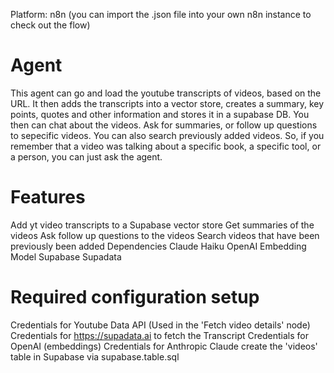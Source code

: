 Platform: n8n (you can import the .json file into your own n8n instance to check out the flow)

# Agent
This agent can go and load the youtube transcripts of videos, based on the URL. It then adds the transcripts into a vector store, creates a summary, key points, quotes and other information and stores it in a supabase DB. You then can chat about the videos. Ask for summaries, or follow up questions to sepecific videos. You can also search previously added videos. So, if you remember that a video was talking about a specific book, a specific tool, or a person, you can just ask the agent.

# Features
Add yt video transcripts to a Supabase vector store
Get summaries of the videos
Ask follow up questions to the videos
Search videos that have been previously been added
Dependencies
Claude Haiku
OpenAI Embedding Model
Supabase
Supadata
# Required configuration setup
Credentials for Youtube Data API (Used in the 'Fetch video details' node)
Credentials for https://supadata.ai to fetch the Transcript
Credentials for OpenAI (embeddings)
Credentials for Anthropic Claude
create the 'videos' table in Supabase via supabase.table.sql
